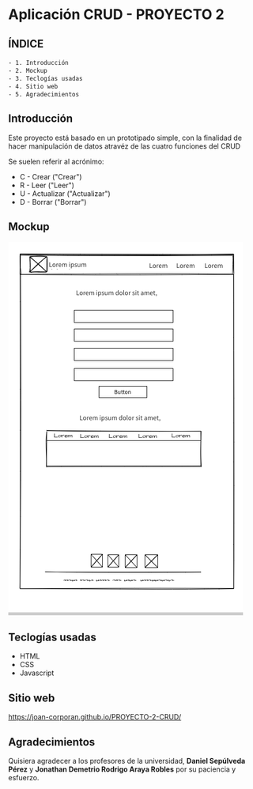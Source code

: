# Aplicación CRUD - PROYECTO 2 

## ÍNDICE
    - 1. Introducción
    - 2. Mockup
    - 3. Teclogías usadas
    - 4. Sitio web
    - 5. Agradecimientos

## Introducción

Este proyecto está basado en un prototipado simple, con la finalidad de hacer manipulación de datos atravéz de las cuatro funciones del CRUD 

Se suelen referir al acrónimo:

   - C - Crear ("Crear")
   - R - Leer ("Leer")
   - U - Actualizar ("Actualizar")
   - D - Borrar ("Borrar")

## Mockup
![](./assets/image/prott-REDME.imgage/prototipo.png)

## Teclogías usadas

- HTML
- CSS
- Javascript

## Sitio web

https://joan-corporan.github.io/PROYECTO-2-CRUD/

## Agradecimientos
Quisiera agradecer a los profesores de la universidad, **Daniel Sepúlveda Pérez** y **Jonathan Demetrio Rodrigo Araya Robles**  por su paciencia y esfuerzo.

